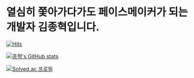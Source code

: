 # 열심히 쫓아가다가도 페이스메이커가 되는 개발자 김종혁입니다.




[![Hits](https://hits.seeyoufarm.com/api/count/incr/badge.svg?url=https%3A%2F%2Fgithub.com%2Fdawnmorning&count_bg=%2379C83D&title_bg=%23555555&icon=&icon_color=%23E7E7E7&title=hits&edge_flat=false)](https://hits.seeyoufarm.com)

[![종혁's GitHub stats](https://github-readme-stats.vercel.app/api?username=dawnmorning&theme=radical)](https://github.com/anuraghazra/github-readme-stats)


[![Solved.ac
프로필](http://mazassumnida.wtf/api/v2/generate_badge?boj=notify9637)](https://solved.ac/notify9637)
